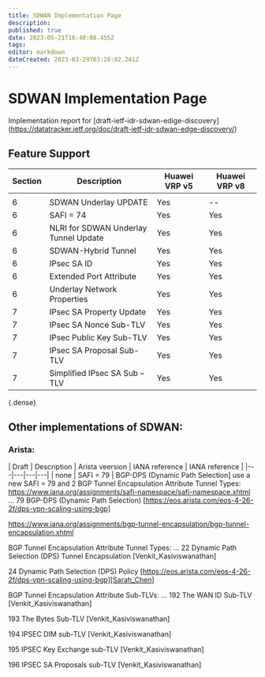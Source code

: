 ```yaml
---
title: SDWAN Implementation Page 
description: 
published: true
date: 2023-05-21T16:40:08.455Z
tags: 
editor: markdown
dateCreated: 2023-03-29T03:28:02.241Z
---
```


# SDWAN Implementation Page 
Implementation report for [draft-ietf-idr-sdwan-edige-discovery]
(https://datatracker.ietf.org/doc/draft-ietf-idr-sdwan-edge-discovery/)

## Feature Support  

| Section | Description | Huawei VRP v5| Huawei VRP v8 |  
|---|---|---|---|
  | | |
|  6	| SDWAN Underlay UPDATE	| Yes | -- |
|  6  | 	SAFI = 74	|  Yes  |  Yes  |
|  6  | NLRI for SDWAN Underlay Tunnel Update | Yes | Yes | 
|  6  | SDWAN-Hybrid Tunnel | Yes | Yes |
|  6  | 	IPsec SA ID	|  Yes	|  Yes  |
|  6  |  Extended Port Attribute | Yes | Yes | 
|  6  | Underlay Network Properties | Yes  | Yes | 
|  7  | IPsec SA Property Update  | Yes  | Yes | 
|  7  | IPsec SA Nonce Sub-TLV    |	Yes	 | Yes | 
|  7  | IPsec Public Key Sub-TLV  | 	Yes | Yes | 
|  7  | IPsec SA Proposal Sub-TLV	|  Yes	| Yes |
|  7  | Simplified IPsec SA Sub – TLV	| Yes | Yes | 
{.dense}

## Other implementations of SDWAN: 
### Arista:

| Draft | Description | Arista veersion | IANA reference | IANA reference | 
|---|---|---|---| 
| none | SAFI = 79  |  BGP-DPS (Dynamic Path Selection]
use a new SAFI = 79 and 2 BGP Tunnel Encapsulation Attribute Tunnel Types:
https://www.iana.org/assignments/safi-namespace/safi-namespace.xhtml
…
79	BGP-DPS (Dynamic Path Selection)	[https://eos.arista.com/eos-4-26-2f/dps-vpn-scaling-using-bgp]

https://www.iana.org/assignments/bgp-tunnel-encapsulation/bgp-tunnel-encapsulation.xhtml

BGP Tunnel Encapsulation Attribute Tunnel Types:
…
22	Dynamic Path Selection (DPS) Tunnel Encapsulation	[Venkit_Kasiviswanathan]

24	Dynamic Path Selection (DPS) Policy	[https://eos.arista.com/eos-4-26-2f/dps-vpn-scaling-using-bgp][Sarah_Chen]


BGP Tunnel Encapsulation Attribute Sub-TLVs:
…
192	The WAN ID Sub-TLV	[Venkit_Kasiviswanathan]

193	The Bytes Sub-TLV	[Venkit_Kasiviswanathan]

194	IPSEC DIM sub-TLV	[Venkit_Kasiviswanathan]

195	IPSEC Key Exchange sub-TLV	[Venkit_Kasiviswanathan]

196	IPSEC SA Proposals sub-TLV	[Venkit_Kasiviswanathan]


